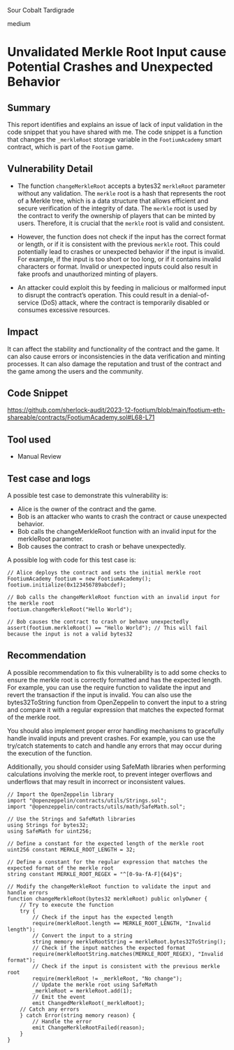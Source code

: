 Sour Cobalt Tardigrade

medium

# Unvalidated Merkle Root Input cause Potential Crashes and Unexpected Behavior

## Summary
This report identifies and explains an issue of lack of input validation in the code snippet that you have shared with me. The code snippet is a function that changes the `_merkleRoot` storage variable in the `FootiumAcademy` smart contract, which is part of the `Footium` game.
## Vulnerability Detail
- The function `changeMerkleRoot` accepts a bytes32 `merkleRoot` parameter without any validation. The `merkle` root is a hash that represents the root of a Merkle tree, which is a data structure that allows efficient and secure verification of the integrity of data. The `merkle` root is used by the contract to verify the ownership of players that can be minted by users. Therefore, it is crucial that the `merkle` root is valid and consistent.

- However, the function does not check if the input has the correct format or length, or if it is consistent with the previous `merkle` root. This could potentially lead to crashes or unexpected behavior if the input is invalid. For example, if the input is too short or too long, or if it contains invalid characters or format. Invalid or unexpected inputs could also result in fake proofs and unauthorized minting of players.

- An attacker could exploit this by feeding in malicious or malformed input to disrupt the contract’s operation. This could result in a denial-of-service (DoS) attack, where the contract is temporarily disabled or consumes excessive resources.
## Impact
It can affect the stability and functionality of the contract and the game. It can also cause errors or inconsistencies in the data verification and minting processes. It can also damage the reputation and trust of the contract and the game among the users and the community.
## Code Snippet
https://github.com/sherlock-audit/2023-12-footium/blob/main/footium-eth-shareable/contracts/FootiumAcademy.sol#L68-L71
## Tool used
- Manual Review
## Test case and logs
A possible test case to demonstrate this vulnerability is:

- Alice is the owner of the contract and the game.
- Bob is an attacker who wants to crash the contract or cause unexpected behavior.
- Bob calls the changeMerkleRoot function with an invalid input for the merkleRoot parameter.
- Bob causes the contract to crash or behave unexpectedly.

A possible log with code for this test case is:
```solidity
// Alice deploys the contract and sets the initial merkle root 
FootiumAcademy footium = new FootiumAcademy();
footium.initialize(0x123456789abcdef);

// Bob calls the changeMerkleRoot function with an invalid input for the merkle root
footium.changeMerkleRoot("Hello World");

// Bob causes the contract to crash or behave unexpectedly
assert(footium.merkleRoot() == "Hello World"); // This will fail because the input is not a valid bytes32

```
## Recommendation
A possible recommendation to fix this vulnerability is to add some checks to ensure the merkle root is correctly formatted and has the expected length. For example, you can use the require function to validate the input and revert the transaction if the input is invalid. You can also use the bytes32ToString function from OpenZeppelin to convert the input to a string and compare it with a regular expression that matches the expected format of the merkle root.

You should also implement proper error handling mechanisms to gracefully handle invalid inputs and prevent crashes. For example, you can use the try/catch statements to catch and handle any errors that may occur during the execution of the function.

Additionally, you should consider using SafeMath libraries when performing calculations involving the merkle root, to prevent integer overflows and underflows that may result in incorrect or inconsistent values.
```solidity
// Import the OpenZeppelin library
import "@openzeppelin/contracts/utils/Strings.sol";
import "@openzeppelin/contracts/utils/math/SafeMath.sol";

// Use the Strings and SafeMath libraries
using Strings for bytes32;
using SafeMath for uint256;

// Define a constant for the expected length of the merkle root
uint256 constant MERKLE_ROOT_LENGTH = 32;

// Define a constant for the regular expression that matches the expected format of the merkle root
string constant MERKLE_ROOT_REGEX = "^[0-9a-fA-F]{64}$";

// Modify the changeMerkleRoot function to validate the input and handle errors
function changeMerkleRoot(bytes32 merkleRoot) public onlyOwner {
    // Try to execute the function
    try {
        // Check if the input has the expected length
        require(merkleRoot.length == MERKLE_ROOT_LENGTH, "Invalid length");
        // Convert the input to a string
        string memory merkleRootString = merkleRoot.bytes32ToString();
        // Check if the input matches the expected format
        require(merkleRootString.matches(MERKLE_ROOT_REGEX), "Invalid format");
        // Check if the input is consistent with the previous merkle root
        require(merkleRoot != _merkleRoot, "No change");
        // Update the merkle root using SafeMath
        _merkleRoot = merkleRoot.add(1);
        // Emit the event
        emit ChangedMerkleRoot(_merkleRoot);
    // Catch any errors
    } catch Error(string memory reason) {
        // Handle the error
        emit ChangeMerkleRootFailed(reason);
    }
}

```